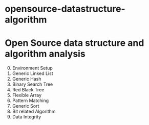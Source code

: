 # opensource-datastructure-algorithm

Open Source data structure and algorithm analysis
================================================

0. Environment Setup
1. Generic Linked List
2. Generic Hash
3. Binary Search Tree
4. Red Black Tree
5. Flexible Array
6. Pattern Matching
7. Generic Sort
8. Bit related Algorithm
9. Data Integrity


